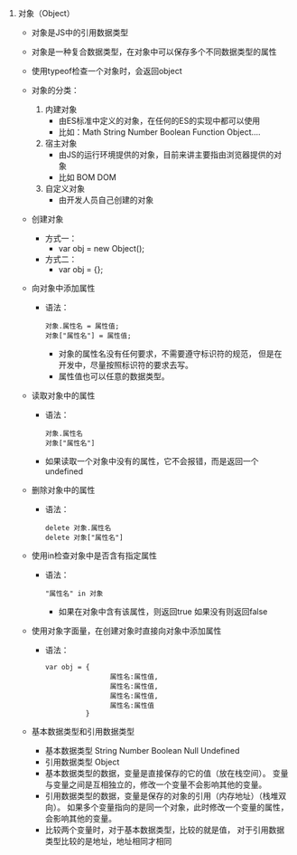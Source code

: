 1. 对象（Object）
	- 对象是JS中的引用数据类型
	- 对象是一种复合数据类型，在对象中可以保存多个不同数据类型的属性
	- 使用typeof检查一个对象时，会返回object
	
	- 对象的分类：
		1. 内建对象
			- 由ES标准中定义的对象，在任何的ES的实现中都可以使用
			- 比如：Math String Number Boolean Function Object....
		2. 宿主对象
			- 由JS的运行环境提供的对象，目前来讲主要指由浏览器提供的对象
			- 比如 BOM DOM
		3. 自定义对象
			- 由开发人员自己创建的对象	
	
	- 创建对象
		- 方式一：
			- var obj = new Object();
		- 方式二：
			- var obj = {};
			
	- 向对象中添加属性
		- 语法：
			```
			对象.属性名 = 属性值;
			对象["属性名"] = 属性值;
			```
			- 对象的属性名没有任何要求，不需要遵守标识符的规范，
				但是在开发中，尽量按照标识符的要求去写。
			- 属性值也可以任意的数据类型。

	- 读取对象中的属性
		- 语法：
			```
			对象.属性名
			对象["属性名"]
			```
		- 如果读取一个对象中没有的属性，它不会报错，而是返回一个undefined
		
	- 删除对象中的属性
		- 语法：
			```
			delete 对象.属性名
			delete 对象["属性名"]
			```

	- 使用in检查对象中是否含有指定属性
		- 语法：
			```
			"属性名" in 对象
			```
			- 如果在对象中含有该属性，则返回true
				如果没有则返回false
				
	- 使用对象字面量，在创建对象时直接向对象中添加属性
		- 语法：
			```
			var obj = {
							属性名:属性值,
							属性名:属性值,
							属性名:属性值,
							属性名:属性值
					  }
			```	
	- 基本数据类型和引用数据类型
		- 基本数据类型
			String Number Boolean Null Undefined
		- 引用数据类型
			Object
		- 基本数据类型的数据，变量是直接保存的它的值（放在栈空间）。
			变量与变量之间是互相独立的，修改一个变量不会影响其他的变量。
		- 引用数据类型的数据，变量是保存的对象的引用（内存地址）（栈堆双向）。
			如果多个变量指向的是同一个对象，此时修改一个变量的属性，会影响其他的变量。
		- 比较两个变量时，对于基本数据类型，比较的就是值，
			对于引用数据类型比较的是地址，地址相同才相同